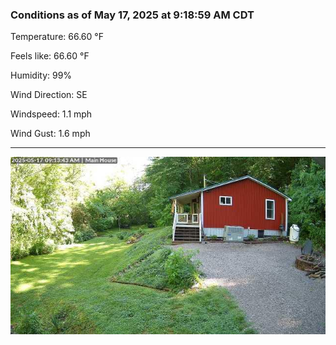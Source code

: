 ### Conditions as of May 17, 2025 at 9:18:59 AM CDT 

Temperature: 66.60 &deg;F

Feels like: 66.60 &deg;F

Humidity: 99%

Wind Direction: SE

Windspeed: 1.1 mph

Wind Gust: 1.6 mph

---

<img src="./images/latest.jpeg"/>

